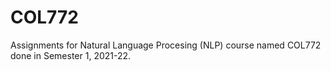 # COL772

Assignments for Natural Language Procesing (NLP) course named COL772 done in Semester 1, 2021-22.
